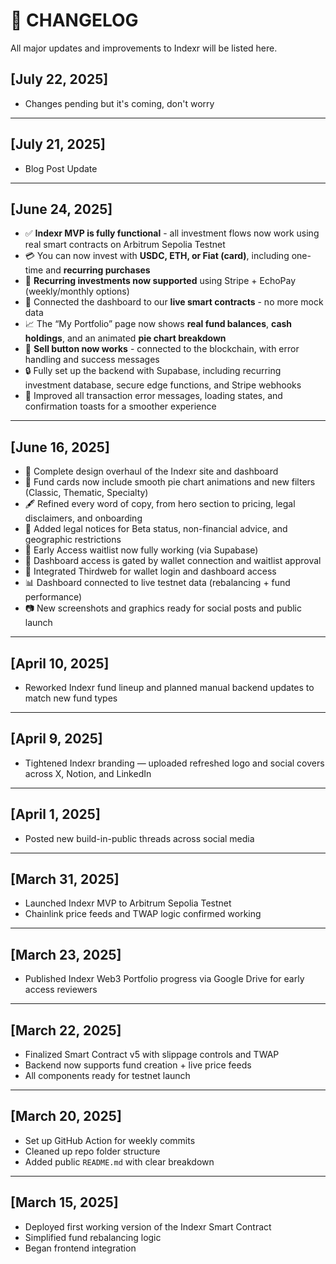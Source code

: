 # 📜 CHANGELOG

All major updates and improvements to Indexr will be listed here.

## [July 22, 2025]

- Changes pending but it's coming, don't worry

---

## [July 21, 2025]
- Blog Post Update

---

## [June 24, 2025]

- ✅ **Indexr MVP is fully functional** - all investment flows now work using real smart contracts on Arbitrum Sepolia Testnet
- 💳 You can now invest with **USDC, ETH, or Fiat (card)**, including one-time and **recurring purchases**
- 🔁 **Recurring investments now supported** using Stripe + EchoPay (weekly/monthly options)
- 🧠 Connected the dashboard to our **live smart contracts** - no more mock data
- 📈 The “My Portfolio” page now shows **real fund balances**, **cash holdings**, and an animated **pie chart breakdown**
- 💸 **Sell button now works** - connected to the blockchain, with error handling and success messages
- 🔒 Fully set up the backend with Supabase, including recurring investment database, secure edge functions, and Stripe webhooks
- 🧪 Improved all transaction error messages, loading states, and confirmation toasts for a smoother experience

---

## [June 16, 2025]

- 🎨 Complete design overhaul of the Indexr site and dashboard
- 🧭 Fund cards now include smooth pie chart animations and new filters (Classic, Thematic, Specialty)
- 🖋️ Refined every word of copy, from hero section to pricing, legal disclaimers, and onboarding
- 🧾 Added legal notices for Beta status, non-financial advice, and geographic restrictions
- 📨 Early Access waitlist now fully working (via Supabase)
- 🔐 Dashboard access is gated by wallet connection and waitlist approval
- 👛 Integrated Thirdweb for wallet login and dashboard access
- 📊 Dashboard connected to live testnet data (rebalancing + fund performance)
- 📷 New screenshots and graphics ready for social posts and public launch

---

## [April 10, 2025]

- Reworked Indexr fund lineup and planned manual backend updates to match new fund types

---

## [April 9, 2025]

- Tightened Indexr branding — uploaded refreshed logo and social covers across X, Notion, and LinkedIn

---

## [April 1, 2025]

- Posted new build-in-public threads across social media

---

## [March 31, 2025]

- Launched Indexr MVP to Arbitrum Sepolia Testnet
- Chainlink price feeds and TWAP logic confirmed working

---

## [March 23, 2025]

- Published Indexr Web3 Portfolio progress via Google Drive for early access reviewers

---

## [March 22, 2025]

- Finalized Smart Contract v5 with slippage controls and TWAP
- Backend now supports fund creation + live price feeds
- All components ready for testnet launch

---

## [March 20, 2025]

- Set up GitHub Action for weekly commits
- Cleaned up repo folder structure
- Added public `README.md` with clear breakdown

---

## [March 15, 2025]

- Deployed first working version of the Indexr Smart Contract
- Simplified fund rebalancing logic
- Began frontend integration
